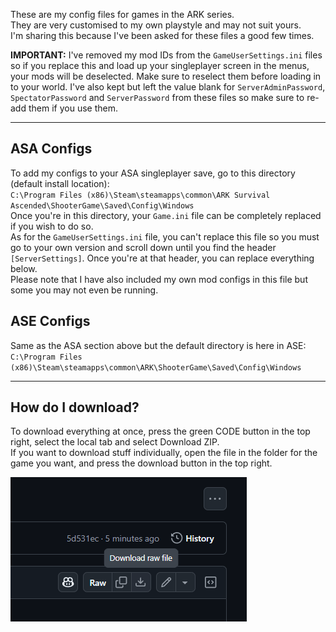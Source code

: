 These are my config files for games in the ARK series.  
They are very customised to my own playstyle and may not suit yours.  
I'm sharing this because I've been asked for these files a good few times.

**IMPORTANT:** I've removed my mod IDs from the `GameUserSettings.ini` files so if you replace this and load up your singleplayer screen in the menus, your mods will be deselected. Make sure to reselect them before loading in to your world.
I've also kept but left the value blank for `ServerAdminPassword`, `SpectatorPassword` and `ServerPassword` from these files so make sure to re-add them if you use them.

___
## ASA Configs
To add my configs to your ASA singleplayer save, go to this directory (default install location):  
`C:\Program Files (x86)\Steam\steamapps\common\ARK Survival Ascended\ShooterGame\Saved\Config\Windows`  
Once you're in this directory, your `Game.ini` file can be completely replaced if you wish to do so.  
As for the `GameUserSettings.ini` file, you can't replace this file so you must go to your own version and scroll down until you find the header `[ServerSettings]`. Once you're at that header, you can replace everything below.  
Please note that I have also included my own mod configs in this file but some you may not even be running.

## ASE Configs
Same as the ASA section above but the default directory is here in ASE:  
`C:\Program Files (x86)\Steam\steamapps\common\ARK\ShooterGame\Saved\Config\Windows`  

___
## How do I download?  
To download everything at once, press the green CODE button in the top right, select the local tab and select Download ZIP.  
If you want to download stuff individually, open the file in the folder for the game you want, and press the download button in the top right.  

![Download](HowToDownload.png)
